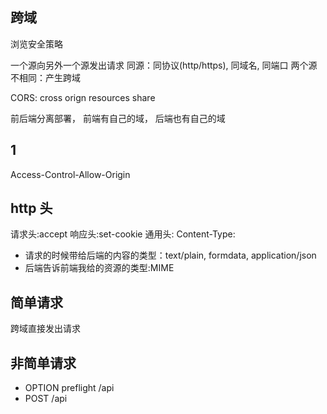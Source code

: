 ## 跨域
浏览安全策略

一个源向另外一个源发出请求
同源：同协议(http/https), 同域名, 同端口
两个源不相同：产生跨域

CORS: cross orign resources share

前后端分离部署， 前端有自己的域， 后端也有自己的域
## 1
Access-Control-Allow-Origin

## http 头
请求头:accept 
响应头:set-cookie
通用头:
Content-Type: 
- 请求的时候带给后端的内容的类型：text/plain, formdata, application/json
- 后端告诉前端我给的资源的类型:MIME

## 简单请求
跨域直接发出请求

## 非简单请求
- OPTION preflight /api
- POST /api